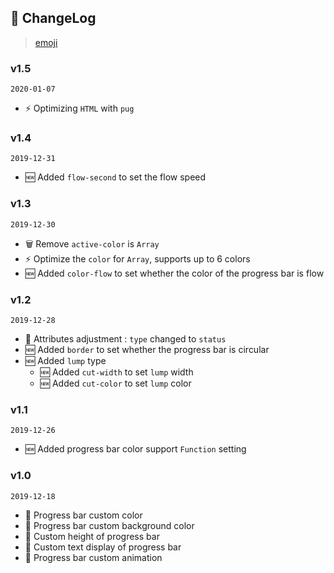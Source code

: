 ## 📒 ChangeLog
> [emoji](https://xrkffgg.github.io/Knotes/standard/#_1-1-emoji-%E6%8C%87%E5%8D%97)

### v1.5 
`2020-01-07`
- ⚡️ Optimizing `HTML` with `pug`

### v1.4
`2019-12-31`
- 🆕 Added `flow-second` to set the flow speed

### v1.3
`2019-12-30`
- 🗑 Remove `active-color` is `Array`
- ⚡️ Optimize the `color` for `Array`, supports up to 6 colors
- 🆕 Added `color-flow` to set whether the color of the progress bar is flow

### v1.2
`2019-12-28`
- 🔨 Attributes adjustment : `type` changed to `status`
- 🆕 Added `border` to set whether the progress bar is circular
- 🆕 Added `lump` type
  - 🆕 Added `cut-width` to set `lump` width
  - 🆕 Added `cut-color` to set `lump` color

### v1.1
`2019-12-26`
- 🆕 Added progress bar color support `Function` setting

### v1.0
`2019-12-18`
- 🎉 Progress bar custom color
- 🎉 Progress bar custom background color
- 🎉 Custom height of progress bar
- 🎉 Custom text display of progress bar
- 🎉 Progress bar custom animation